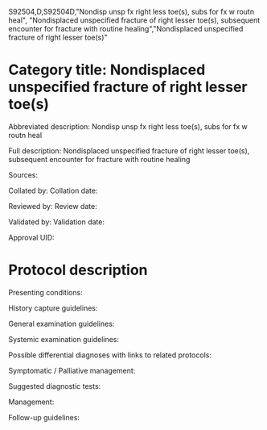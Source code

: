 S92504,D,S92504D,"Nondisp unsp fx right less toe(s), subs for fx w routn heal", "Nondisplaced unspecified fracture of right lesser toe(s), subsequent encounter for fracture with routine healing","Nondisplaced unspecified fracture of right lesser toe(s)"
# Category title: Nondisplaced unspecified fracture of right lesser toe(s)

Abbreviated description: Nondisp unsp fx right less toe(s), subs for fx w routn heal

Full description: Nondisplaced unspecified fracture of right lesser toe(s), subsequent encounter for fracture with routine healing

Sources:

Collated by:
Collation date:

Reviewed by:
Review date:

Validated by:
Validation date:

Approval UID:

# Protocol description

Presenting conditions:

History capture guidelines:

General examination guidelines:

Systemic examination guidelines:

Possible differential diagnoses with links to related protocols:

Symptomatic / Palliative management:

Suggested diagnostic tests:

Management:

Follow-up guidelines:

